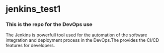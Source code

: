 # jenkins_test1
<h3 align="left">This is the repo for the DevOps use </h3>

The Jenkins is powerfull tool used for the automation of the software integration and deployment process in the DevOps.The provides the CI/CD features for developers.